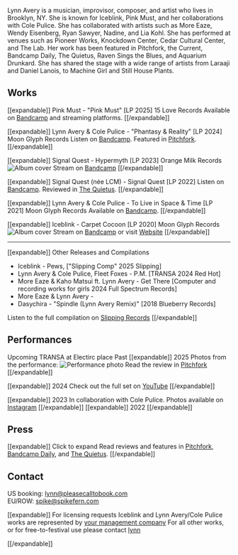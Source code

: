 Lynn Avery is a musician, improvisor, composer, and artist who lives in Brooklyn, NY.
She is known for Iceblink, Pink Must, and her collaborations with Cole Pulice.
She has collaborated with artists such as More Eaze, Wendy Eisenberg, Ryan Sawyer, Nadine, and Lia Kohl.
She has performed at venues such as Pioneer Works, Knockdown Center, Cedar Cultural Center, and The Lab.
Her work has been featured in Pitchfork, the Current, Bandcamp Daily, The Quietus, Raven Sings the Blues, and Aquarium Drunkard.
She has shared the stage with a wide range of artists from Laraaji and Daniel Lanois, to Machine Girl and Still House Plants.

## Works

[[expandable]]
Pink Must - "Pink Must" [LP 2025] 15 Love Records
Available on [Bandcamp](https://pinkmust.bandcamp.com) and streaming platforms.
[[/expandable]]

[[expandable]]
Lynn Avery & Cole Pulice - "Phantasy & Reality" [LP 2024] Moon Glyph Records
Listen on [Bandcamp](https://lynnaverycolepulice.bandcamp.com). Featured in [Pitchfork](https://pitchfork.com).
[[/expandable]]

[[expandable]]
Signal Quest - Hypermyth [LP 2023] Orange Milk Records
![Album cover](https://via.placeholder.com/300x300?text=Hypermyth)
Stream on [Bandcamp](https://signalsquest.bandcamp.com)
[[/expandable]]

[[expandable]]
Signal Quest (née LCM) - Signal Quest [LP 2022]
Listen on [Bandcamp](https://signalsquest.bandcamp.com). Reviewed in [The Quietus](https://thequietus.com).
[[/expandable]]

[[expandable]]
Lynn Avery & Cole Pulice - To Live in Space & Time [LP 2021] Moon Glyph Records
Available on [Bandcamp](https://lynnaverycolepulice.bandcamp.com).
[[/expandable]]

[[expandable]]
Iceblink - Carpet Cocoon [LP 2020] Moon Glyph Records
![Album cover](https://via.placeholder.com/300x300?text=Carpet+Cocoon)
Stream on [Bandcamp](https://iceblink.bandcamp.com) or visit [Website](https://iceblink.com)
[[/expandable]]

---

[[expandable]]
Other Releases and Compilations
- Iceblink - Pews, ["Slipping Comp" 2025 Slipping]
- Lynn Avery & Cole Pulice, Fleet Foxes - P.M. [TRANSA 2024 Red Hot]
- More Eaze & Kaho Matsui ft. Lynn Avery - Get There [Computer and recording works for girls 2024 Full Spectrum Records]
- More Eaze & Lynn Avery - 
- Dasychira - "Spindle (Lynn Avery Remix)" [2018 Blueberry Records]

Listen to the full compilation on [Slipping Records](https://slippingrecords.com)
[[/expandable]]

## Performances

Upcoming
TRANSA at Electirc place
Past
[[expandable]]
2025
Photos from the performance: ![Performance photo](https://via.placeholder.com/400x300?text=Pioneer+Works)
Read the review in [Pitchfork](https://pitchfork.com)
[[/expandable]]

[[expandable]]
2024
Check out the full set on [YouTube](https://youtube.com)
[[/expandable]]

[[expandable]]
2023
In collaboration with Cole Pulice. Photos available on [Instagram](https://instagram.com/lynn_avery)
[[/expandable]]
[[expandable]]
2022
[[/expandable]]

## Press

[[expandable]]
Click to expand
Read reviews and features in [Pitchfork](https://pitchfork.com), [Bandcamp Daily](https://daily.bandcamp.com), and [The Quietus](https://thequietus.com).
[[/expandable]]

## Contact

US booking: lynn@pleasecalltobook.com  
EU/ROW: spike@spikefern.com

[[expandable]]
For licensing requests
Iceblink and Lynn Avery/Cole Pulice works are represented by [your management company](mailto:management@example.com)
For all other works, or for free-to-festival use please contact [lynn](mailto:lynn@pleasecalltobook)

[[/expandable]]
